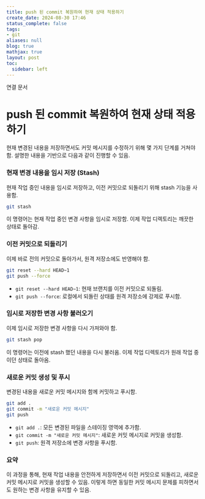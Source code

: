 ```yaml
---
title: push 된 commit 복원하여 현재 상태 적용하기
create_date: 2024-08-30 17:46
status_complete: false
tags:
- git
aliases: null
blog: true
mathjax: true
layout: post
toc:
  sidebar: left
---
```

연결 문서


# push 된 commit 복원하여 현재 상태 적용하기

현재 변경된 내용을 저장하면서도 커밋 메시지를 수정하기 위해 몇 가지 단계를 거쳐야 함. 설명한 내용을 기반으로 다음과 같이 진행할 수 있음.

### 현재 변경 내용을 임시 저장 (Stash)
현재 작업 중인 내용을 임시로 저장하고, 이전 커밋으로 되돌리기 위해 stash 기능을 사용함.

```bash
git stash
```
이 명령어는 현재 작업 중인 변경 사항을 임시로 저장함. 이제 작업 디렉토리는 깨끗한 상태로 돌아감.

### 이전 커밋으로 되돌리기
이제 바로 전의 커밋으로 돌아가서, 원격 저장소에도 반영해야 함.

```bash
git reset --hard HEAD~1
git push --force
```
- `git reset --hard HEAD~1`: 현재 브랜치를 이전 커밋으로 되돌림.
- `git push --force`: 로컬에서 되돌린 상태를 원격 저장소에 강제로 푸시함.

### 임시로 저장한 변경 사항 불러오기
이제 임시로 저장한 변경 사항을 다시 가져와야 함.

```bash
git stash pop
```
이 명령어는 이전에 stash 했던 내용을 다시 불러옴. 이제 작업 디렉토리가 원래 작업 중이던 상태로 돌아옴.

### 새로운 커밋 생성 및 푸시
변경된 내용을 새로운 커밋 메시지와 함께 커밋하고 푸시함.

```bash
git add .
git commit -m "새로운 커밋 메시지"
git push
```
- `git add .`: 모든 변경된 파일을 스테이징 영역에 추가함.
- `git commit -m "새로운 커밋 메시지"`: 새로운 커밋 메시지로 커밋을 생성함.
- `git push`: 원격 저장소에 변경 사항을 푸시함.

### 요약
이 과정을 통해, 현재 작업 내용을 안전하게 저장하면서 이전 커밋으로 되돌리고, 새로운 커밋 메시지로 커밋을 생성할 수 있음. 이렇게 하면 동일한 커밋 메시지 문제를 피하면서도 원하는 변경 사항을 유지할 수 있음.